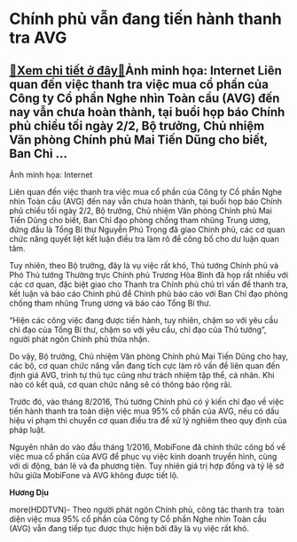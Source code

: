 Chính phủ vẫn đang tiến hành thanh tra AVG
==========================================

[:gift:Xem chi tiết ở đây:gift:](https://hddtvn.com/chinh-phu-van-dang-tien-hanh-thanh-tra-avg/)Ảnh minh họa: Internet Liên quan đến việc thanh tra việc mua cổ phần của Công ty Cổ phần Nghe nhìn Toàn cầu (AVG) đến nay vẫn chưa hoàn thành, tại buổi họp báo Chính phủ chiều tối ngày 2/2, Bộ trưởng, Chủ nhiệm Văn phòng Chính phủ Mai Tiến Dũng cho biết, Ban Chỉ …
------------------------------------------------------------------------------------------------------------------------------------------------------------------------------------------------------------------------------------------------------------------------







 






 Ảnh minh họa: Internet 


Liên quan đến việc thanh tra việc mua cổ phần của Công ty Cổ phần Nghe nhìn Toàn cầu (AVG) đến nay vẫn chưa hoàn thành, tại buổi họp báo Chính phủ chiều tối ngày 2/2, Bộ trưởng, Chủ nhiệm Văn phòng Chính phủ Mai Tiến Dũng cho biết, Ban Chỉ đạo phòng chống tham nhũng Trung ương, đứng đầu là Tổng Bí thư Nguyễn Phú Trọng đã giao Chính phủ, các cơ quan chức năng quyết liệt kết luận điều tra làm rõ để công bố cho dư luận quan tâm.


Tuy nhiên, theo Bộ trưởng, đây là vụ việc rất khó, Thủ tướng Chính phủ và Phó Thủ tướng Thường trực Chính phủ Trương Hòa Bình đã họp rất nhiều với các cơ quan, đặc biệt giao cho Thanh tra Chính phủ chủ trì vấn đề thanh tra, kết luận và báo cáo Chính phủ để Chính phủ báo cáo với Ban Chỉ đạo phòng chống tham nhũng Trung ương và báo cáo Tổng Bí thư.


“Hiện các công việc đang được tiến hành, tuy nhiên, chậm so với yêu cầu chỉ đạo của Tổng Bí thư, chậm so với yêu cầu, chỉ đạo của Thủ tướng”, người phát ngôn Chỉnh phủ thừa nhận.


Do vậy, Bộ trưởng, Chủ nhiệm Văn phòng Chính phủ Mai Tiến Dũng cho hay, các bộ, cơ quan chức năng vẫn đang tích cực làm rõ vấn đề liên quan đến định giá AVG, trình tự thủ tục cũng như trách nhiệm tập thể, cá nhân. Khi nào có kết quả, cơ quan chức năng sẽ có thông báo rộng rãi.


Trước đó, vào tháng 8/2016, Thủ tướng Chính phủ có ý kiến chỉ đạo về việc tiến hành thanh tra toàn diện việc mua 95% cổ phần của AVG, nếu có dấu hiệu vi phạm thì chuyển cơ quan điều tra để xử lý nghiêm theo quy định của pháp luật.


Nguyên nhân do vào đầu tháng 1/2016, MobiFone đã chính thức công bố về việc mua cổ phần của AVG để phục vụ việc kinh doanh truyền hình, cùng với di động, bán lẻ và đa phương tiện. Tuy nhiên giá trị hợp đồng và tỷ lệ sở hữu giữa MobiFone và AVG không được tiết lộ.






**Hương Dịu**



more(HDDTVN)- Theo người phát ngôn Chính phủ, công tác thanh tra  toàn diện việc mua 95% cổ phần của Công ty Cổ phần Nghe nhìn Toàn cầu (AVG) vẫn đang tiếp tục được thực hiện bởi đây là vụ việc rất khó.

